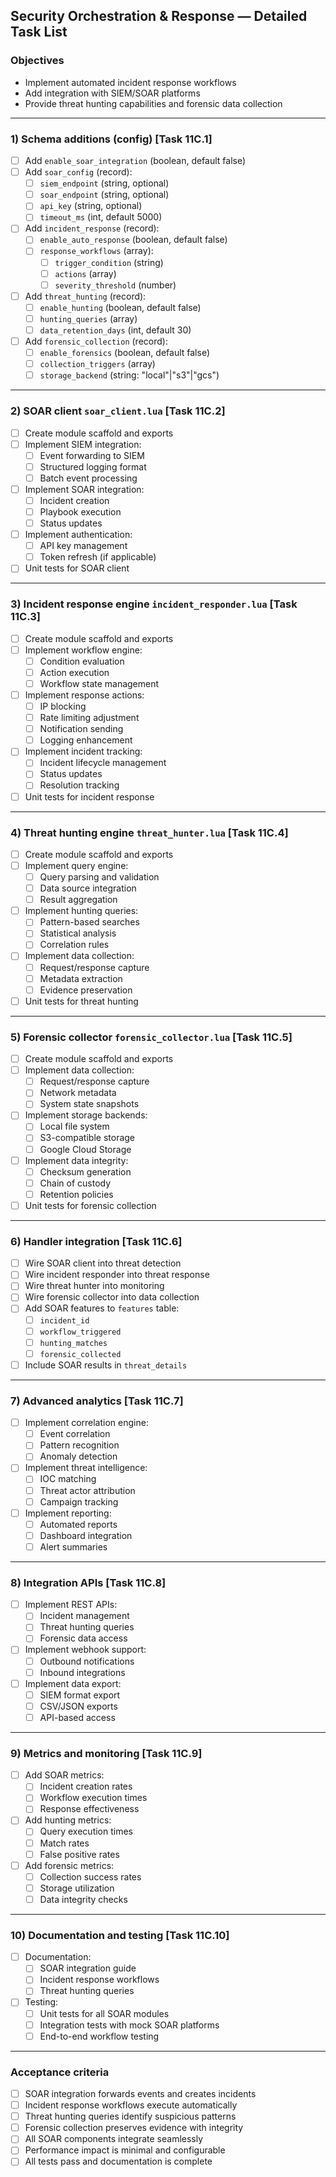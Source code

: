 ## Security Orchestration & Response — Detailed Task List

### Objectives
- Implement automated incident response workflows
- Add integration with SIEM/SOAR platforms
- Provide threat hunting capabilities and forensic data collection

---

### 1) Schema additions (config) [Task 11C.1]
- [ ] Add `enable_soar_integration` (boolean, default false)
- [ ] Add `soar_config` (record):
  - [ ] `siem_endpoint` (string, optional)
  - [ ] `soar_endpoint` (string, optional)
  - [ ] `api_key` (string, optional)
  - [ ] `timeout_ms` (int, default 5000)
- [ ] Add `incident_response` (record):
  - [ ] `enable_auto_response` (boolean, default false)
  - [ ] `response_workflows` (array<record>):
    - [ ] `trigger_condition` (string)
    - [ ] `actions` (array<string>)
    - [ ] `severity_threshold` (number)
- [ ] Add `threat_hunting` (record):
  - [ ] `enable_hunting` (boolean, default false)
  - [ ] `hunting_queries` (array<string>)
  - [ ] `data_retention_days` (int, default 30)
- [ ] Add `forensic_collection` (record):
  - [ ] `enable_forensics` (boolean, default false)
  - [ ] `collection_triggers` (array<string>)
  - [ ] `storage_backend` (string: "local"|"s3"|"gcs")

---

### 2) SOAR client `soar_client.lua` [Task 11C.2]
- [ ] Create module scaffold and exports
- [ ] Implement SIEM integration:
  - [ ] Event forwarding to SIEM
  - [ ] Structured logging format
  - [ ] Batch event processing
- [ ] Implement SOAR integration:
  - [ ] Incident creation
  - [ ] Playbook execution
  - [ ] Status updates
- [ ] Implement authentication:
  - [ ] API key management
  - [ ] Token refresh (if applicable)
- [ ] Unit tests for SOAR client

---

### 3) Incident response engine `incident_responder.lua` [Task 11C.3]
- [ ] Create module scaffold and exports
- [ ] Implement workflow engine:
  - [ ] Condition evaluation
  - [ ] Action execution
  - [ ] Workflow state management
- [ ] Implement response actions:
  - [ ] IP blocking
  - [ ] Rate limiting adjustment
  - [ ] Notification sending
  - [ ] Logging enhancement
- [ ] Implement incident tracking:
  - [ ] Incident lifecycle management
  - [ ] Status updates
  - [ ] Resolution tracking
- [ ] Unit tests for incident response

---

### 4) Threat hunting engine `threat_hunter.lua` [Task 11C.4]
- [ ] Create module scaffold and exports
- [ ] Implement query engine:
  - [ ] Query parsing and validation
  - [ ] Data source integration
  - [ ] Result aggregation
- [ ] Implement hunting queries:
  - [ ] Pattern-based searches
  - [ ] Statistical analysis
  - [ ] Correlation rules
- [ ] Implement data collection:
  - [ ] Request/response capture
  - [ ] Metadata extraction
  - [ ] Evidence preservation
- [ ] Unit tests for threat hunting

---

### 5) Forensic collector `forensic_collector.lua` [Task 11C.5]
- [ ] Create module scaffold and exports
- [ ] Implement data collection:
  - [ ] Request/response capture
  - [ ] Network metadata
  - [ ] System state snapshots
- [ ] Implement storage backends:
  - [ ] Local file system
  - [ ] S3-compatible storage
  - [ ] Google Cloud Storage
- [ ] Implement data integrity:
  - [ ] Checksum generation
  - [ ] Chain of custody
  - [ ] Retention policies
- [ ] Unit tests for forensic collection

---

### 6) Handler integration [Task 11C.6]
- [ ] Wire SOAR client into threat detection
- [ ] Wire incident responder into threat response
- [ ] Wire threat hunter into monitoring
- [ ] Wire forensic collector into data collection
- [ ] Add SOAR features to `features` table:
  - [ ] `incident_id`
  - [ ] `workflow_triggered`
  - [ ] `hunting_matches`
  - [ ] `forensic_collected`
- [ ] Include SOAR results in `threat_details`

---

### 7) Advanced analytics [Task 11C.7]
- [ ] Implement correlation engine:
  - [ ] Event correlation
  - [ ] Pattern recognition
  - [ ] Anomaly detection
- [ ] Implement threat intelligence:
  - [ ] IOC matching
  - [ ] Threat actor attribution
  - [ ] Campaign tracking
- [ ] Implement reporting:
  - [ ] Automated reports
  - [ ] Dashboard integration
  - [ ] Alert summaries

---

### 8) Integration APIs [Task 11C.8]
- [ ] Implement REST APIs:
  - [ ] Incident management
  - [ ] Threat hunting queries
  - [ ] Forensic data access
- [ ] Implement webhook support:
  - [ ] Outbound notifications
  - [ ] Inbound integrations
- [ ] Implement data export:
  - [ ] SIEM format export
  - [ ] CSV/JSON exports
  - [ ] API-based access

---

### 9) Metrics and monitoring [Task 11C.9]
- [ ] Add SOAR metrics:
  - [ ] Incident creation rates
  - [ ] Workflow execution times
  - [ ] Response effectiveness
- [ ] Add hunting metrics:
  - [ ] Query execution times
  - [ ] Match rates
  - [ ] False positive rates
- [ ] Add forensic metrics:
  - [ ] Collection success rates
  - [ ] Storage utilization
  - [ ] Data integrity checks

---

### 10) Documentation and testing [Task 11C.10]
- [ ] Documentation:
  - [ ] SOAR integration guide
  - [ ] Incident response workflows
  - [ ] Threat hunting queries
- [ ] Testing:
  - [ ] Unit tests for all SOAR modules
  - [ ] Integration tests with mock SOAR platforms
  - [ ] End-to-end workflow testing

---

### Acceptance criteria
- [ ] SOAR integration forwards events and creates incidents
- [ ] Incident response workflows execute automatically
- [ ] Threat hunting queries identify suspicious patterns
- [ ] Forensic collection preserves evidence with integrity
- [ ] All SOAR components integrate seamlessly
- [ ] Performance impact is minimal and configurable
- [ ] All tests pass and documentation is complete
